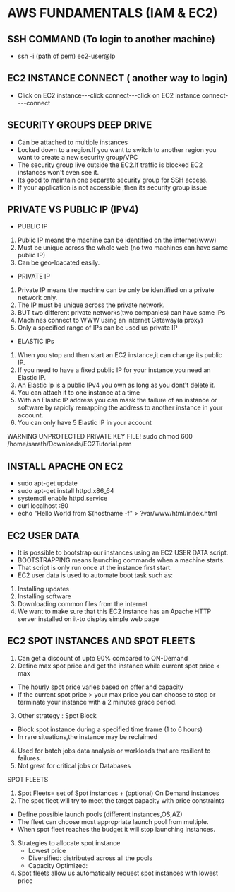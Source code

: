 # AWS FUNDAMENTALS (IAM & EC2)

## SSH COMMAND (To login to another machine)
* ssh -i (path of pem) ec2-user@Ip

## EC2 INSTANCE CONNECT (   another way to login)
* Click on EC2 instance---click connect---click on EC2 instance connect----connect

## SECURITY GROUPS DEEP DRIVE

* Can be attached to multiple instances
* Locked down to a region.If you want to switch to another region you want to create a new security group/VPC
* The security group live outside the EC2.If traffic is blocked EC2 instances won't even see it.
* Its good to maintain one separate security group for SSH access.
* If your application is not accessible ,then its security group issue

## PRIVATE VS PUBLIC IP (IPV4)

* PUBLIC IP
1. Public IP means the machine can be identified on the internet(www)
2. Must be unique across the whole web (no two machines can have same public IP)
3. Can be geo-loacated easily.

* PRIVATE IP
1. Private IP means the machine can be only be identified on a private network only.
2. The IP must be unique across the private network.
3. BUT two different private networks(two companies) can have same IPs
4. Machines connect to WWW using an internet Gateway(a proxy)
5. Only a specified range of IPs can be used us private IP

* ELASTIC IPs

1. When you stop and then start an EC2 instance,it can change its public IP.
2. If you need to have a fixed public IP for your instance,you need an Elastic IP.
3. An Elastic Ip is a public IPv4 you own as long as you dont't delete it.
4. You can attach it to one instance at a time
5. With an Elastic IP address you can mask the failure of an instance or software by rapidly remapping the address to another instance in your account.
6. You can only have 5 Elastic IP in your account

WARNING UNPROTECTED PRIVATE KEY FILE!
sudo chmod 600  /home/sarath/Downloads/EC2Tutorial.pem

## INSTALL APACHE ON EC2

* sudo apt-get update
* sudo apt-get install httpd.x86_64
* systemctl enable httpd.service 
* curl localhost :80 
* echo "Hello World from $(hostname -f" > ?var/www/html/index.html

## EC2 USER DATA

* It is possible to bootstrap our instances using an EC2 USER DATA script.
* BOOTSTRAPPING means launching commands when a machine starts.
* That script is only run once at the instance first start.
* EC2 user data is used to automate boot task such as:
1. Installing updates
2. Installing software
3. Downloading common files from the internet
4. We want to make sure that this EC2 instance has an Apache HTTP server installed on it-to display simple web page

## EC2 SPOT INSTANCES AND SPOT FLEETS

1. Can get a discount of upto 90% compared to ON-Demand
2. Define max spot price and get the instance while current spot price < max
  * The  hourly spot price varies based on offer and capacity
  * If the current spot price > your max price you can choose to stop or terminate your instance with a 2 minutes grace period.
3. Other strategy : Spot Block
  * Block spot instance during a specified time frame (1 to 6 hours)
  * In rare situations,the instance may be reclaimed
4. Used for batch jobs data analysis or workloads that are resilient to failures.
5. Not great for critical jobs or Databases

SPOT FLEETS

1. Spot Fleets= set of Spot instances + (optional) On Demand instances
2. The spot fleet will try to meet the target capacity with price constraints
  * Define possible launch pools (different instances,OS,AZ)
  * The fleet can choose most appropriate launch pool from multiple.
  * When spot fleet reaches the budget it will stop launching instances.
3. Strategies to allocate spot instance
   * Lowest price 
   * Diversified: distributed across all the pools
   * Capacity Optimized:
4. Spot fleets allow us automatically request spot instances with lowest price  